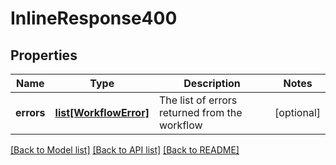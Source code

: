 # InlineResponse400

## Properties
Name | Type | Description | Notes
------------ | ------------- | ------------- | -------------
**errors** | [**list[WorkflowError]**](WorkflowError.md) | The list of errors returned from the workflow | [optional] 

[[Back to Model list]](../README.md#documentation-for-models) [[Back to API list]](../README.md#documentation-for-api-endpoints) [[Back to README]](../README.md)


